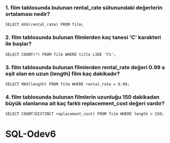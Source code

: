 ### 1. film tablosunda bulunan rental_rate sütunundaki değerlerin ortalaması nedir?

``` 
SELECT AVG(rental_rate) FROM film;
``` 

### 2. film tablosunda bulunan filmlerden kaç tanesi 'C' karakteri ile başlar?

``` 
SELECT COUNT(*) FROM film WHERE title LIKE 'C%';
``` 

### 3. film tablosunda bulunan filmlerden rental_rate değeri 0.99 a eşit olan en uzun (length) film kaç dakikadır?

``` 
SELECT MAX(length) FROM film WHERE rental_rate = 0.99;

``` 

### 4. film tablosunda bulunan filmlerin uzunluğu 150 dakikadan büyük olanlarına ait kaç farklı replacement_cost değeri vardır?

``` 
SELECT COUNT(DISTINCT replacement_cost) FROM film WHERE length > 150;

``` 

# SQL-Odev6